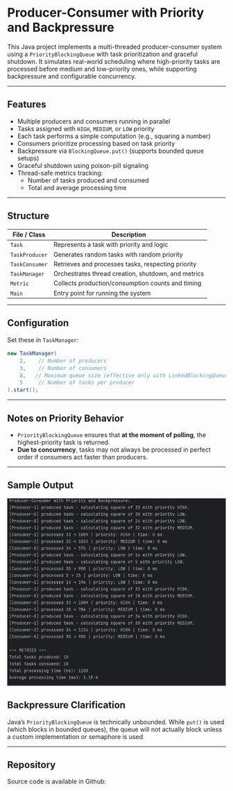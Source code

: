 # Producer-Consumer with Priority and Backpressure

This Java project implements a multi-threaded producer-consumer system using a `PriorityBlockingQueue` with task prioritization and graceful shutdown. It simulates real-world scheduling where high-priority tasks are processed before medium and low-priority ones, while supporting backpressure and configurable concurrency.

---

## Features

-  Multiple producers and consumers running in parallel
-  Tasks assigned with `HIGH`, `MEDIUM`, or `LOW` priority
-  Each task performs a simple computation (e.g., squaring a number)
-  Consumers prioritize processing based on task priority
-  Backpressure via `BlockingQueue.put()` (supports bounded queue setups)
-  Graceful shutdown using poison-pill signaling
-  Thread-safe metrics tracking:
    - Number of tasks produced and consumed
    - Total and average processing time

---

## Structure

| File / Class | Description                                           |
|--------------|-------------------------------------------------------|
| `Task`       | Represents a task with priority and logic             |
| `TaskProducer` | Generates random tasks with random priority           |
| `TaskConsumer` | Retrieves and processes tasks, respecting priority    |
| `TaskManager` | Orchestrates thread creation, shutdown, and metrics   |
| `Metric`     | Collects production/consumption counts and timing     |
| `Main`       | Entry point for running the system                    |

---

## Configuration

Set these in `TaskManager`:

```java
new TaskManager(
    2,    // Number of producers
    3,    // Number of consumers
    8,   // Maximum queue size (effective only with LinkedBlockingQueue)
    5     // Number of tasks per producer
).start();
```

---

## Notes on Priority Behavior

- `PriorityBlockingQueue` ensures that **at the moment of polling**, the highest-priority task is returned.
- **Due to concurrency**, tasks may not always be processed in perfect order if consumers act faster than producers.

---

##  Sample Output

![img.png](img.png)

## Backpressure Clarification

Java’s `PriorityBlockingQueue` is technically unbounded. While `put()` is used (which blocks in bounded queues), the queue will not actually block unless a custom implementation or semaphore is used.

---

## Repository

Source code is available in Github:

[]()